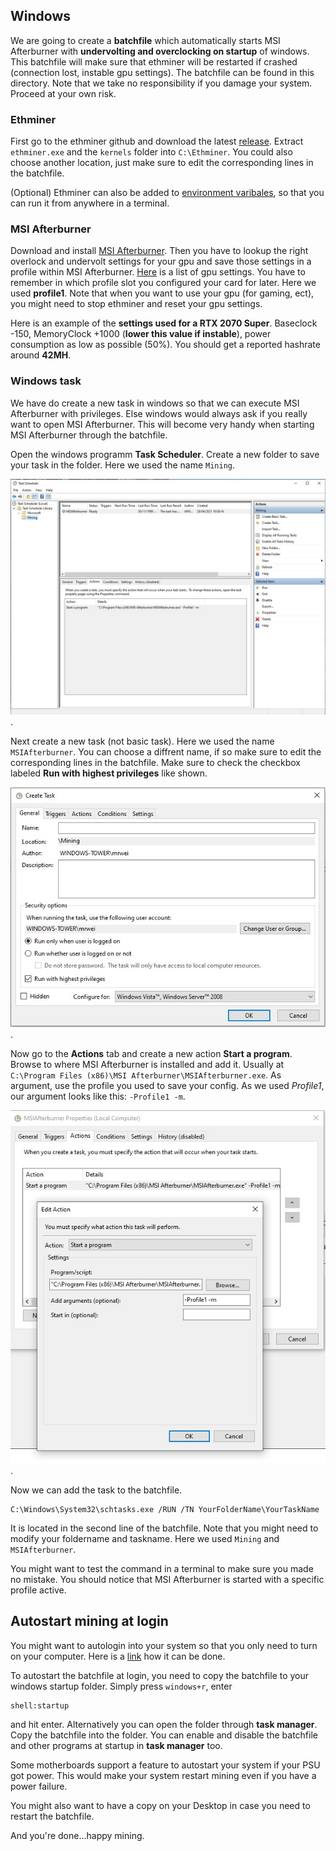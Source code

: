 ## Windows

We are going to create a **batchfile** which automatically starts MSI Afterburner with **undervolting and overclocking on startup** of windows. This batchfile will make sure that ethminer will be restarted if crashed (connection lost, instable gpu settings). The batchfile can be found in this directory. Note that we take no responsibility if you damage your system. Proceed at your own risk.

### Ethminer

First go to the ethminer github and download the latest [release](https://github.com/ethereum-mining/ethminer/releases).
Extract `ethminer.exe` and the `kernels` folder into `C:\Ethminer`.
You could also choose another location, just make sure to edit the corresponding lines in the batchfile.

(Optional) Ethminer can also be added to [environment varibales](https://superuser.com/questions/284342/what-are-path-and-other-environment-variables-and-how-can-i-set-or-use-them), so that you can run it from anywhere in a terminal.

### MSI Afterburner

Download and install [MSI Afterburner](https://www.msi.com/Landing/afterburner/graphics-cards).
Then you have to lookup the right overlock and undervolt settings for your gpu and save those settings in a profile within MSI Afterburner. [Here](https://2miners.com/blog/how-to-overclock-nvidia-and-amd-graphics-cards-on-different-algorithms/) is a list of gpu settings.
You have to remember in which profile slot you configured your card for later. Here we used **profile1**. Note that when you want to use your gpu (for gaming, ect), you might need to stop ethminer and reset your gpu settings.

Here is an example of the **settings used for a RTX 2070 Super**. Baseclock -150, MemoryClock +1000 (**lower this value if instable**), power consumption as low as possible (50%). You should get a reported hashrate around **42MH**.

### Windows task

We have do create a new task in windows so that we can execute MSI Afterburner with privileges. Else windows would always ask if you really want to open MSI Afterburner. This will become very handy when starting MSI Afterburner through the batchfile.

Open the windows programm **Task Scheduler**.
Create a new folder to save your task in the folder. Here we used the name `Mining`.

![Task Scheduler](.src/tasksch.jpeg).

Next create a new task (not basic task). Here we used the name `MSIAfterburner`. You can choose a diffrent name, if so make sure to edit the corresponding lines in the batchfile. Make sure to check the checkbox labeled **Run with highest privileges** like shown.

![Create task](.src/createtask.jpeg).

Now go to the **Actions** tab and create a new action **Start a program**.
Browse to where MSI Afterburner is installed and add it. Usually at `C:\Program Files (x86)\MSI Afterburner\MSIAfterburner.exe`.
As argument, use the profile you used to save your config. As we used *Profile1*, our argument looks like this: `-Profile1 -m`.

![Create action](.src/action.jpeg).

Now we can add the task to the batchfile.

    C:\Windows\System32\schtasks.exe /RUN /TN YourFolderName\YourTaskName
    
It is located in the second line of the batchfile. Note that you might need to modify your foldername and taskname. Here we used `Mining` and `MSIAfterburner`.

You might want to test the command in a terminal to make sure you made no mistake. You should notice that MSI Afterburner is started with a specific profile active.

## Autostart mining at login

You might want to autologin into your system so that you only need to turn on your computer. Here is a [link](https://docs.microsoft.com/en-us/troubleshoot/windows-server/user-profiles-and-logon/turn-on-automatic-logon) how it can be done.

To autostart the batchfile at login, you need to copy the batchfile to your windows startup folder.
Simply press `windows+r`, enter 

    shell:startup
    
and hit enter. Alternatively you can open the folder through **task manager**.
Copy the batchfile into the folder.
You can enable and disable the batchfile and other programs at startup in **task manager** too.

Some motherboards support a feature to autostart your system if your PSU got power. This would make your system restart mining even if you have a power failure.

You might also want to have a copy on your Desktop in case you need to restart the batchfile. 

And you're done...happy mining.